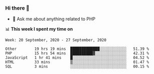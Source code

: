 ### Hi there 👋

<!--
**mustafaculban/mustafaculban** is a ✨ _special_ ✨ repository because its `README.md` (this file) appears on your GitHub profile.

Here are some ideas to get you started:

- 🌱 I’m currently learning ...
- 👯 I’m looking to collaborate on ...
- 🤔 I’m looking for help with ...
- 📫 How to reach me: ...
- 😄 Pronouns: ...
- ⚡ Fun fact: ...

-->
- 💬 Ask me about anything related to PHP


📊 **This week I spent my time on**
<!--START_SECTION:waka-->
```text
Week: 20 September, 2020 - 27 September, 2020

Other        19 hrs 19 mins  █████████████░░░░░░░░░░░░   51.39 % 
PHP          15 hrs 54 mins  ██████████▓░░░░░░░░░░░░░░   42.31 % 
JavaScript   1 hr 41 mins    █░░░░░░░░░░░░░░░░░░░░░░░░   04.52 % 
HTML         33 mins         ▒░░░░░░░░░░░░░░░░░░░░░░░░   01.47 % 
SQL          3 mins          ░░░░░░░░░░░░░░░░░░░░░░░░░   00.15 % 
```
<!--END_SECTION:waka-->
